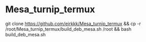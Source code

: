 # Mesa_turnip_termux
git clone https://github.com/eirkkk/Mesa_turnip_termux && cp -r /root/Mesa_turnip_termux/build_deb_mesa.sh /root && bash build_deb_mesa.sh
